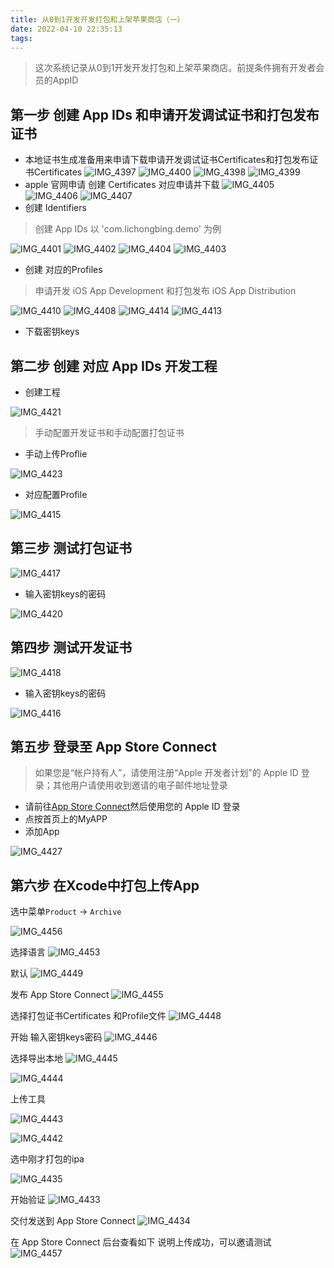 ```yaml
---
title: 从0到1开发开发打包和上架苹果商店（一）
date: 2022-04-10 22:35:13
tags:
---
```


 >这次系统记录从0到1开发开发打包和上架苹果商店。前提条件拥有开发者会员的AppID

## 第一步 创建 App IDs 和申请开发调试证书和打包发布证书

* 本地证书生成准备用来申请下载申请开发调试证书Certificates和打包发布证书Certificates 
![IMG_4397](http://image.lichongbing.com/IMG_4397.PNG)
![IMG_4400](http://image.lichongbing.com/IMG_4400.PNG)
![IMG_4398](http://image.lichongbing.com/IMG_4398.PNG)
![IMG_4399](http://image.lichongbing.com/IMG_4399.PNG)
*  apple 官网申请 创建 Certificates 对应申请并下载
![IMG_4405](http://image.lichongbing.com/IMG_4405.PNG)
![IMG_4406](http://image.lichongbing.com/IMG_4406.PNG)
![IMG_4407](http://image.lichongbing.com/IMG_4407.PNG)
* 创建 Identifiers
> 创建 App IDs 以 'com.lichongbing.demo' 为例


![IMG_4401](http://image.lichongbing.com/IMG_4401.PNG)
![IMG_4402](http://image.lichongbing.com/IMG_4402.PNG)
![IMG_4404](http://image.lichongbing.com/IMG_4404.PNG)
![IMG_4403](http://image.lichongbing.com/IMG_4403.PNG)
* 创建 对应的Profiles
> 申请开发 iOS App Development 和打包发布 iOS App Distribution


![IMG_4410](http://image.lichongbing.com/IMG_4410.PNG)
![IMG_4408](http://image.lichongbing.com/IMG_4408.PNG)
![IMG_4414](http://image.lichongbing.com/IMG_4414.PNG)
![IMG_4413](http://image.lichongbing.com/IMG_4413.PNG)
* 下载密钥keys

## 第二步 创建 对应 App IDs 开发工程

* 创建工程

![IMG_4421](http://image.lichongbing.com/IMG_4421.PNG)

>手动配置开发证书和手动配置打包证书
* 手动上传Proflie 

![IMG_4423](http://image.lichongbing.com/IMG_4423.PNG)

* 对应配置Profile

![IMG_4415](http://image.lichongbing.com/IMG_4415.PNG)

## 第三步 测试打包证书

![IMG_4417](http://image.lichongbing.com/IMG_4417.PNG)

* 输入密钥keys的密码

![IMG_4420](http://image.lichongbing.com/IMG_4420.PNG)
## 第四步 测试开发证书

![IMG_4418](http://image.lichongbing.com/IMG_4418.PNG)

* 输入密钥keys的密码

![IMG_4416](http://image.lichongbing.com/IMG_4416.PNG)

## 第五步 登录至 App Store Connect
> 如果您是“帐户持有人”，请使用注册“Apple 开发者计划”的 Apple ID 登录；其他用户请使用收到邀请的电子邮件地址登录

* 请前往[App Store Connect](https://appstoreconnect.apple.com/)然后使用您的 Apple ID 登录
* 点按首页上的MyAPP
* 添加App

![IMG_4427](http://image.lichongbing.com/IMG_4427.PNG)

## 第六步 在Xcode中打包上传App

选中菜单`Product` -> `Archive` 

![IMG_4456](http://image.lichongbing.com/IMG_4456.PNG)

选择语言
![IMG_4453](http://image.lichongbing.com/IMG_4453.PNG)

默认
![IMG_4449](http://image.lichongbing.com/IMG_4449.PNG)

发布 App Store Connect
![IMG_4455](http://image.lichongbing.com/IMG_4455.PNG)

选择打包证书Certificates 和Profile文件
![IMG_4448](http://image.lichongbing.com/IMG_4448.PNG)

开始 输入密钥keys密码
![IMG_4446](http://image.lichongbing.com/IMG_4446.PNG)

选择导出本地
![IMG_4445](http://image.lichongbing.com/IMG_4445.PNG)


![IMG_4444](http://image.lichongbing.com/IMG_4444.PNG)

上传工具

![IMG_4443](http://image.lichongbing.com/IMG_4443.PNG)

![IMG_4442](http://image.lichongbing.com/IMG_4442.PNG)

选中刚才打包的ipa

![IMG_4435](http://image.lichongbing.com/IMG_4435.PNG)


开始验证
![IMG_4433](http://image.lichongbing.com/IMG_4433.PNG)

交付发送到 App Store Connect
![IMG_4434](http://image.lichongbing.com/IMG_4434.PNG)

在 App Store Connect 后台查看如下 说明上传成功，可以邀请测试
![IMG_4457](http://image.lichongbing.com/IMG_4457.PNG)
